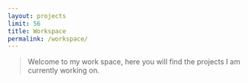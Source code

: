 ```yaml
---
layout: projects
limit: 56
title: Workspace 
permalink: /workspace/
---
```


> Welcome to my work space, here you will find the projects I am currently working on.


